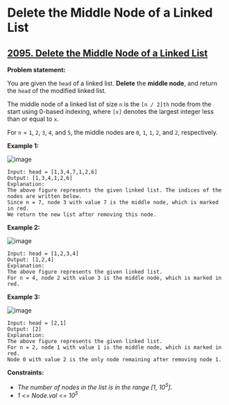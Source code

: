 # Delete the Middle Node of a Linked List

## [2095. Delete the Middle Node of a Linked List](https://leetcode.com/problems/delete-the-middle-node-of-a-linked-list/)

**Problem statement:**

You are given the `head` of a linked list. **Delete** the **middle node**, and return the `head` of the modified linked list.

The middle node of a linked list of size `n` is the `[n / 2]th` node from the start using 0-based indexing, where `[x]` denotes the largest integer less than or equal to `x`.

For `n` = `1`, `2`, `3`, `4`, and `5`, the middle nodes are `0`, `1`, `1`, `2`, and `2`, respectively.

**Example 1:**

![image](https://user-images.githubusercontent.com/20440403/189265319-8f3e98ac-f458-4612-b3cc-f051ce3468fb.png)

```
Input: head = [1,3,4,7,1,2,6]
Output: [1,3,4,1,2,6]
Explanation:
The above figure represents the given linked list. The indices of the nodes are written below.
Since n = 7, node 3 with value 7 is the middle node, which is marked in red.
We return the new list after removing this node.
```

**Example 2:**

![image](https://user-images.githubusercontent.com/20440403/189265359-afcdae0b-026f-4a08-831a-5d2314127229.png)

```
Input: head = [1,2,3,4]
Output: [1,2,4]
Explanation:
The above figure represents the given linked list.
For n = 4, node 2 with value 3 is the middle node, which is marked in red.
```

**Example 3:**

![image](https://user-images.githubusercontent.com/20440403/189265397-370302b0-6598-4341-b50f-58bb1511fb64.png)

```
Input: head = [2,1]
Output: [2]
Explanation:
The above figure represents the given linked list.
For n = 2, node 1 with value 1 is the middle node, which is marked in red.
Node 0 with value 2 is the only node remaining after removing node 1.
```

**Constraints:**

* *The number of nodes in the list is in the range [1, 10<sup>5</sup>]*.
* *1 <= Node.val <= 10<sup>5</sup>*